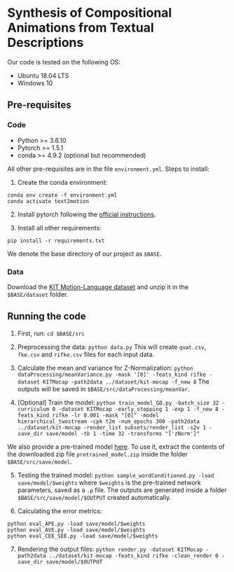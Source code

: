# Synthesis of Compositional Animations from Textual Descriptions

Our code is tested on the following OS: 
* Ubuntu 18.04 LTS
* Windows 10

## Pre-requisites
### Code
* Python >= 3.6.10
* Pytorch >= 1.5.1
* conda >= 4.9.2 (optional but recommended)

All other pre-requisites are in the file `environment.yml`. Steps to install:

1. Create the conda environment:
```
conda env create -f environment.yml
conda activate text2motion
```
2. Install pytorch following the [official instructions](https://pytorch.org/get-started/locally/).

3. Install all other requirements:
```
pip install -r requirements.txt
```


We denote the base directory of our project as `$BASE`.
### Data
Download the [KIT Motion-Language dataset](https://motion-annotation.humanoids.kit.edu/dataset/) and unzip it in the `$BASE/dataset` folder.

## Running the code
1. First, run:
```cd $BASE/src```

2. Preprocessing the data: 
```python data.py```
This will create `quat.csv`, `fke.csv` and `rifke.csv` files for each input data.  

3. Calculate the mean and variance for Z-Normalization:
```python dataProcessing/meanVariance.py -mask '[0]' -feats_kind rifke -dataset KITMocap -path2data ../dataset/kit-mocap -f_new 8```
The outputs will be saved in `$BASE/src/dataProcessing/meanVar`.

4. [Optional] Train the model:
```python train_model_GD.py -batch_size 32 -curriculum 0 -dataset KITMocap -early_stopping 1 -exp 1 -f_new 8 -feats_kind rifke -lr 0.001 -mask "[0]" -model hierarchical_twostream -cpk t2m -num_epochs 300 -path2data ../dataset/kit-mocap -render_list subsets/render_list -s2v 1 -save_dir save/model -tb 1 -time 32 -transforms "['zNorm']"``` 

We also provide a pre-trained model [here](https://drive.google.com/file/d/1qt4mjtbPUYILJyjFFapA38-O9T_5hkcP/view?usp=sharing). To use it, extract the contents of the downloaded zip file `pretrained_model.zip` inside the folder `$BASE/src/save/model`.

5. Testing the trained model: 
```python sample_wordConditioned.py -load save/model/$weights```
where `$weights` is the pre-trained network parameters, saved as a `.p` file. The outputs are generated inside a folder `$BASE/src/save/model/$OUTPUT` created automatically.


6. Calculating the error metrics:
```
python eval_APE.py -load save/model/$weights
python eval_AVE.py -load save/model/$weights
python eval_CEE_SEE.py -load save/model/$weights
```

7. Rendering the output files:
```python render.py -dataset KITMocap -path2data ../dataset/kit-mocap -feats_kind rifke -clean_render 0 -save_dir save/model/$OUTPUT```

